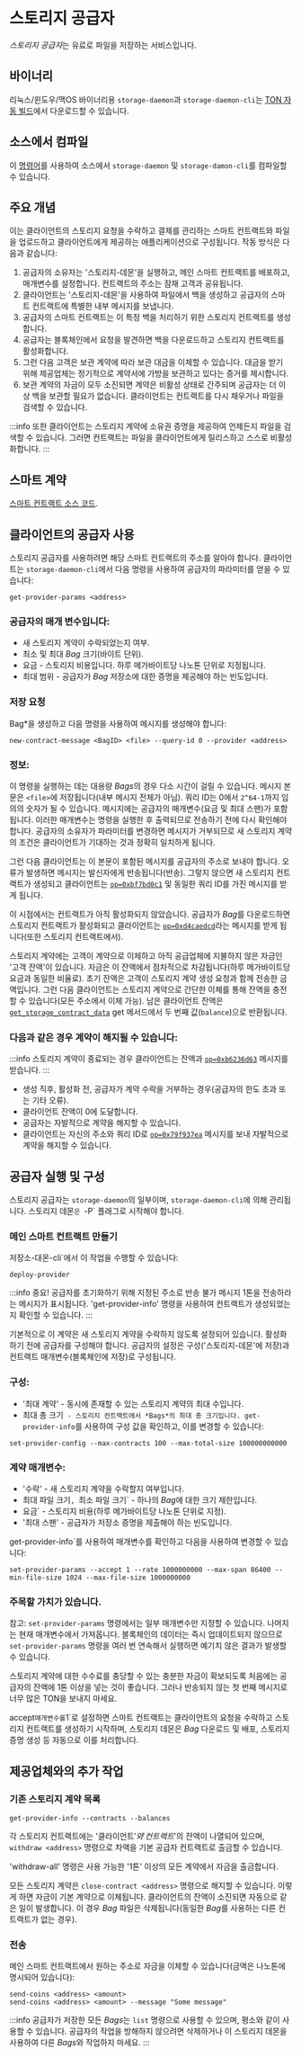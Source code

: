 # 스토리지 공급자

*스토리지 공급자*는 유료로 파일을 저장하는 서비스입니다.

## 바이너리

리눅스/윈도우/맥OS 바이너리용 `storage-daemon`과 `storage-daemon-cli`는 [TON 자동 빌드](https://github.com/ton-blockchain/ton/releases/latest)에서 다운로드할 수 있습니다.

## 소스에서 컴파일

이 [명령어](/개발/방법/컴파일#스토리지-대몬)를 사용하여 소스에서 `storage-daemon` 및 `storage-damon-cli`를 컴파일할 수 있습니다.

## 주요 개념

이는 클라이언트의 스토리지 요청을 수락하고 결제를 관리하는 스마트 컨트랙트와 파일을 업로드하고 클라이언트에게 제공하는 애플리케이션으로 구성됩니다. 작동 방식은 다음과 같습니다:

1. 공급자의 소유자는 '스토리지-데몬'을 실행하고, 메인 스마트 컨트랙트를 배포하고, 매개변수를 설정합니다. 컨트랙트의 주소는 잠재 고객과 공유됩니다.
2. 클라이언트는 '스토리지-데몬'을 사용하여 파일에서 백을 생성하고 공급자의 스마트 컨트랙트에 특별한 내부 메시지를 보냅니다.
3. 공급자의 스마트 컨트랙트는 이 특정 백을 처리하기 위한 스토리지 컨트랙트를 생성합니다.
4. 공급자는 블록체인에서 요청을 발견하면 백을 다운로드하고 스토리지 컨트랙트를 활성화합니다.
5. 그런 다음 고객은 보관 계약에 따라 보관 대금을 이체할 수 있습니다. 대금을 받기 위해 제공업체는 정기적으로 계약서에 가방을 보관하고 있다는 증거를 제시합니다.
6. 보관 계약의 자금이 모두 소진되면 계약은 비활성 상태로 간주되며 공급자는 더 이상 백을 보관할 필요가 없습니다. 클라이언트는 컨트랙트를 다시 채우거나 파일을 검색할 수 있습니다.

:::info
또한 클라이언트는 스토리지 계약에 소유권 증명을 제공하여 언제든지 파일을 검색할 수 있습니다. 그러면 컨트랙트는 파일을 클라이언트에게 릴리스하고 스스로 비활성화합니다.
:::

## 스마트 계약

[스마트 컨트랙트 소스 코드](https://github.com/ton-blockchain/ton/tree/master/storage/storage-daemon/smartcont).

## 클라이언트의 공급자 사용

스토리지 공급자를 사용하려면 해당 스마트 컨트랙트의 주소를 알아야 합니다. 클라이언트는 `storage-daemon-cli`에서 다음 명령을 사용하여 공급자의 파라미터를 얻을 수 있습니다:

```
get-provider-params <address>
```

### 공급자의 매개 변수입니다:

- 새 스토리지 계약이 수락되었는지 여부.
- 최소 및 최대 *Bag* 크기(바이트 단위).
- 요금 - 스토리지 비용입니다. 하루 메가바이트당 나노톤 단위로 지정됩니다.
- 최대 범위 - 공급자가 *Bag* 저장소에 대한 증명을 제공해야 하는 빈도입니다.

### 저장 요청

Bag\*을 생성하고 다음 명령을 사용하여 메시지를 생성해야 합니다:

```
new-contract-message <BagID> <file> --query-id 0 --provider <address>
```

### 정보:

이 명령을 실행하는 데는 대용량 *Bags*의 경우 다소 시간이 걸릴 수 있습니다. 메시지 본문은 `<file>`에 저장됩니다(내부 메시지 전체가 아님). 쿼리 ID는 0에서 `2^64-1`까지 임의의 숫자가 될 수 있습니다. 메시지에는 공급자의 매개변수(요금 및 최대 스팬)가 포함됩니다. 이러한 매개변수는 명령을 실행한 후 출력되므로 전송하기 전에 다시 확인해야 합니다. 공급자의 소유자가 파라미터를 변경하면 메시지가 거부되므로 새 스토리지 계약의 조건은 클라이언트가 기대하는 것과 정확히 일치하게 됩니다.

그런 다음 클라이언트는 이 본문이 포함된 메시지를 공급자의 주소로 보내야 합니다. 오류가 발생하면 메시지는 발신자에게 반송됩니다(반송). 그렇지 않으면 새 스토리지 컨트랙트가 생성되고 클라이언트는 [`op=0xbf7bd0c1`](https://github.com/ton-blockchain/ton/tree/testnet/storage/storage-daemon/smartcont/constants.fc#L3) 및 동일한 쿼리 ID를 가진 메시지를 받게 됩니다.

이 시점에서는 컨트랙트가 아직 활성화되지 않았습니다. 공급자가 *Bag*를 다운로드하면 스토리지 컨트랙트가 활성화되고 클라이언트는 [`op=0xd4caedcd`](https://github.com/SpyCheese/ton/blob/tonstorage/storage/storage-daemon/smartcont/constants.fc#L4)라는 메시지를 받게 됩니다(또한 스토리지 컨트랙트에서).

스토리지 계약에는 고객이 계약으로 이체하고 아직 공급업체에 지불하지 않은 자금인 '고객 잔액'이 있습니다. 자금은 이 잔액에서 점차적으로 차감됩니다(하루 메가바이트당 요금과 동일한 비율로). 초기 잔액은 고객이 스토리지 계약 생성 요청과 함께 전송한 금액입니다. 그런 다음 클라이언트는 스토리지 계약으로 간단한 이체를 통해 잔액을 충전할 수 있습니다(모든 주소에서 이체 가능). 남은 클라이언트 잔액은 [`get_storage_contract_data`](https://github.com/ton-blockchain/ton/tree/testnet/storage/storage-daemon/smartcont/storage-contract.fc#L222) get 메서드에서 두 번째 값(`balance`)으로 반환됩니다.

### 다음과 같은 경우 계약이 해지될 수 있습니다:

:::info
스토리지 계약이 종료되는 경우 클라이언트는 잔액과 [`op=0xb6236d63`](https://github.com/ton-blockchain/ton/tree/testnet/storage/storage-daemon/smartcont/constants.fc#L6) 메시지를 받습니다.
:::

- 생성 직후, 활성화 전, 공급자가 계약 수락을 거부하는 경우(공급자의 한도 초과 또는 기타 오류).
- 클라이언트 잔액이 0에 도달합니다.
- 공급자는 자발적으로 계약을 해지할 수 있습니다.
- 클라이언트는 자신의 주소와 쿼리 ID로 [`op=0x79f937ea`](https://github.com/ton-blockchain/ton/tree/testnet/storage/storage-daemon/smartcont/constants.fc#L2) 메시지를 보내 자발적으로 계약을 해지할 수 있습니다.

## 공급자 실행 및 구성

스토리지 공급자는 `storage-daemon`의 일부이며, `storage-daemon-cli`에 의해 관리됩니다. 스토리지 데몬`은 `-P\` 플래그로 시작해야 합니다.

### 메인 스마트 컨트랙트 만들기

저장소-대몬-cli\`에서 이 작업을 수행할 수 있습니다:

```
deploy-provider
```

:::info 중요!
공급자를 초기화하기 위해 지정된 주소로 반송 불가 메시지 1톤을 전송하라는 메시지가 표시됩니다. 'get-provider-info' 명령을 사용하여 컨트랙트가 생성되었는지 확인할 수 있습니다.
:::

기본적으로 이 계약은 새 스토리지 계약을 수락하지 않도록 설정되어 있습니다. 활성화하기 전에 공급자를 구성해야 합니다. 공급자의 설정은 구성('스토리지-데몬'에 저장)과 컨트랙트 매개변수(블록체인에 저장)로 구성됩니다.

### 구성:

- '최대 계약' - 동시에 존재할 수 있는 스토리지 계약의 최대 수입니다.
- 최대 총 크기` - 스토리지 컨트랙트에서 *Bags*의 최대 총 크기입니다.
  get-provider-info`를 사용하여 구성 값을 확인하고, 이를 변경할 수 있습니다:

```
set-provider-config --max-contracts 100 --max-total-size 100000000000
```

### 계약 매개변수:

- '수락' - 새 스토리지 계약을 수락할지 여부입니다.
- 최대 파일 크기`, `최소 파일 크기\` - 하나의 *Bag*에 대한 크기 제한입니다.
- 요금\` - 스토리지 비용(하루 메가바이트당 나노톤 단위로 지정).
- '최대 스팬' - 공급자가 저장소 증명을 제출해야 하는 빈도입니다.

get-provider-info\`를 사용하여 매개변수를 확인하고 다음을 사용하여 변경할 수 있습니다:

```
set-provider-params --accept 1 --rate 1000000000 --max-span 86400 --min-file-size 1024 --max-file-size 1000000000
```

### 주목할 가치가 있습니다.

참고: `set-provider-params` 명령에서는 일부 매개변수만 지정할 수 있습니다. 나머지는 현재 매개변수에서 가져옵니다. 블록체인의 데이터는 즉시 업데이트되지 않으므로 `set-provider-params` 명령을 여러 번 연속해서 실행하면 예기치 않은 결과가 발생할 수 있습니다.

스토리지 계약에 대한 수수료를 충당할 수 있는 충분한 자금이 확보되도록 처음에는 공급자의 잔액에 1톤 이상을 넣는 것이 좋습니다. 그러나 반송되지 않는 첫 번째 메시지로 너무 많은 TON을 보내지 마세요.

accept`매개변수를`1\`로 설정하면 스마트 컨트랙트는 클라이언트의 요청을 수락하고 스토리지 컨트랙트를 생성하기 시작하며, 스토리지 데몬은 *Bag* 다운로드 및 배포, 스토리지 증명 생성 등 자동으로 이를 처리합니다.

## 제공업체와의 추가 작업

### 기존 스토리지 계약 목록

```
get-provider-info --contracts --balances
```

각 스토리지 컨트랙트에는 '클라이언트$'와 '컨트랙트$'의 잔액이 나열되어 있으며, `withdraw <address>` 명령으로 차액을 기본 공급자 컨트랙트로 출금할 수 있습니다.

'withdraw-all' 명령은 사용 가능한 '1톤' 이상의 모든 계약에서 자금을 출금합니다.

모든 스토리지 계약은 `close-contract <address>` 명령으로 해지할 수 있습니다. 이렇게 하면 자금이 기본 계약으로 이체됩니다. 클라이언트의 잔액이 소진되면 자동으로 같은 일이 발생합니다. 이 경우 *Bag* 파일은 삭제됩니다(동일한 *Bag*를 사용하는 다른 컨트랙트가 없는 경우).

### 전송

메인 스마트 컨트랙트에서 원하는 주소로 자금을 이체할 수 있습니다(금액은 나노톤에 명시되어 있습니다):

```
send-coins <address> <amount>
send-coins <address> <amount> --message "Some message"
```

:::info
공급자가 저장한 모든 *Bags*는 `list` 명령으로 사용할 수 있으며, 평소와 같이 사용할 수 있습니다. 공급자의 작업을 방해하지 않으려면 삭제하거나 이 스토리지 데몬을 사용하여 다른 *Bags*와 작업하지 마세요.
:::
